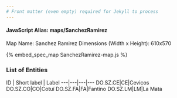 ```yaml
---
# Front matter (even empty) required for Jekyll to process
---
```


#### JavaScript Alias: maps/SanchezRamirez

Map Name: Sanchez Ramirez
Dimensions (Width x Height): 610x570



{% embed_spec_map SanchezRamirez-map.js %}

### List of Entities

ID | Short label | Label
---|---|---|---
DO.SZ.CE|CE|Cevicos
DO.SZ.CO|CO|Cotuí
DO.SZ.FA|FA|Fantino
DO.SZ.LM|LM|La Mata